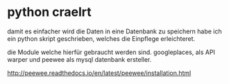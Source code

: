 # python craelrt

damit es einfacher wird die Daten in eine Datenbank zu speichern habe ich ein python skript geschrieben, welches die Einpflege erleichteret. 

die Module welche hierfür gebraucht werden sind. googleplaces, als API warper und peewee als mysql datenbank ersteller. 

http://peewee.readthedocs.io/en/latest/peewee/installation.html
